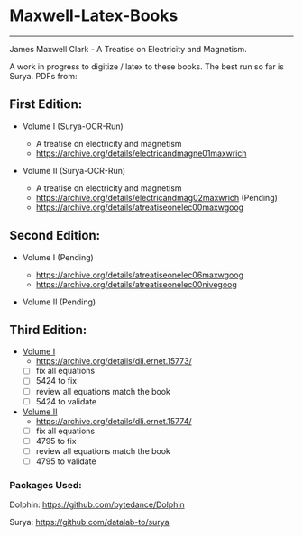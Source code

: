 # Maxwell-Latex-Books
-------------------
James Maxwell Clark - A Treatise on Electricity and Magnetism.

A work in progress to digitize / latex to these books. 
The best run so far is Surya.
PDFs from:

## **First Edition:**
- Volume I (Surya-OCR-Run)
    - A treatise on electricity and magnetism
    - https://archive.org/details/electricandmagne01maxwrich

- Volume II (Surya-OCR-Run)
    - A treatise on electricity and magnetism
    - https://archive.org/details/electricandmag02maxwrich
    (Pending)
    - https://archive.org/details/atreatiseonelec00maxwgoog


## **Second Edition:**
- Volume I 
    (Pending)
    - https://archive.org/details/atreatiseonelec06maxwgoog
    - https://archive.org/details/atreatiseonelec00nivegoog

- Volume II
    (Pending)



## **Third Edition:**
- [Volume I](https://github.com/antmikinka/Maxwell-Latex-Books/blob/main/Third%20Edition/Surya-OCR-Run-3/v3%20-%20Vol%201/15773-A%20Treatise%20On%20Electricity%20And%20Magnetism%20Vol-i.md)
    - https://archive.org/details/dli.ernet.15773/
    - [ ] fix all equations
    - [ ] 5424 to fix
    - [ ] review all equations match the book
    - [ ] 5424 to validate

- [Volume II](https://github.com/antmikinka/Maxwell-Latex-Books/blob/main/Third%20Edition/Surya-OCR-Run-3/v3%20-%20Vol%202/15774-A%20Treatise%20On%20Electricity%20And%20Magnetism%20Vol-ii.md)
    - https://archive.org/details/dli.ernet.15774/
    - [ ] fix all equations
    - [ ] 4795 to fix
    - [ ] review all equations match the book
    - [ ] 4795 to validate

### Packages Used: 
Dolphin: 
https://github.com/bytedance/Dolphin

Surya:
https://github.com/datalab-to/surya
